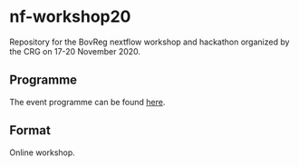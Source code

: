 # nf-workshop20

Repository for the BovReg nextflow workshop and hackathon organized by the CRG on 17-20 November 2020.

## Programme

The event programme can be found [here](schedule.md).

## Format

Online workshop.





